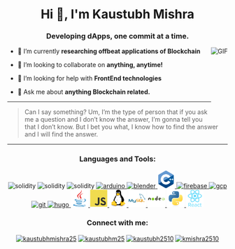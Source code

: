 <h1 align="center">Hi 👋, I'm Kaustubh Mishra</h1>
<h3 align="center">Developing dApps, one commit at a time.</h3>

<img align="right" alt="GIF" height="160px" src="https://media.giphy.com/media/Ah3zHH7hvsSB2/giphy.gif" />

- 🔭 I’m currently **researching offbeat applications of Blockchain**

- 👯 I’m looking to collaborate on **anything, anytime!**

- 🤝 I’m looking for help with **FrontEnd technologies**

- 💬 Ask me about **anything Blockchain related.**

---
>Can I say something? Um, I’m the type of person that if you ask me a question and I don’t know the answer, I’m gonna tell you that I don’t know. But I bet you what, I know how to find the answer and I will find the answer.
---

<h3 align="center">Languages and Tools:</h3>
<p align="center"><img src="https://docs.soliditylang.org/en/v0.8.15/_static/logo.svg" alt="solidity" width="40" height="40"/></a> <img src="https://trufflesuite.com/assets/logo.png" alt="solidity" width="40" height="40"/></a> <img src="https://seeklogo.com/images/G/ganache-logo-1EB72084A8-seeklogo.com.png" alt="solidity" width="40" height="40"/></a> <a href="https://www.arduino.cc/" target="_blank" rel="noreferrer"> <img src="https://cdn.worldvectorlogo.com/logos/arduino-1.svg" alt="arduino" width="40" height="40"/> </a> <a href="https://www.blender.org/" target="_blank" rel="noreferrer"> <img src="https://download.blender.org/branding/community/blender_community_badge_white.svg" alt="blender" width="40" height="40"/> </a> <a href="https://www.w3schools.com/cpp/" target="_blank" rel="noreferrer"> <img src="https://raw.githubusercontent.com/devicons/devicon/master/icons/cplusplus/cplusplus-original.svg" alt="cplusplus" width="40" height="40"/> </a> <a href="https://firebase.google.com/" target="_blank" rel="noreferrer"> <img src="https://www.vectorlogo.zone/logos/firebase/firebase-icon.svg" alt="firebase" width="40" height="40"/> </a> <a href="https://cloud.google.com" target="_blank" rel="noreferrer"> <img src="https://www.vectorlogo.zone/logos/google_cloud/google_cloud-icon.svg" alt="gcp" width="40" height="40"/> </a> <a href="https://git-scm.com/" target="_blank" rel="noreferrer"> <img src="https://www.vectorlogo.zone/logos/git-scm/git-scm-icon.svg" alt="git" width="40" height="40"/> </a> <a href="https://gohugo.io/" target="_blank" rel="noreferrer"> <img src="https://api.iconify.design/logos-hugo.svg" alt="hugo" width="40" height="40"/> </a> <a href="https://www.java.com" target="_blank" rel="noreferrer"> <img src="https://raw.githubusercontent.com/devicons/devicon/master/icons/java/java-original.svg" alt="java" width="40" height="40"/> </a> <a href="https://developer.mozilla.org/en-US/docs/Web/JavaScript" target="_blank" rel="noreferrer"> <img src="https://raw.githubusercontent.com/devicons/devicon/master/icons/javascript/javascript-original.svg" alt="javascript" width="40" height="40"/> </a> <a href="https://www.linux.org/" target="_blank" rel="noreferrer"> <img src="https://raw.githubusercontent.com/devicons/devicon/master/icons/linux/linux-original.svg" alt="linux" width="40" height="40"/> </a> <a href="https://www.mysql.com/" target="_blank" rel="noreferrer"> <img src="https://raw.githubusercontent.com/devicons/devicon/master/icons/mysql/mysql-original-wordmark.svg" alt="mysql" width="40" height="40"/> </a> <a href="https://nodejs.org" target="_blank" rel="noreferrer"> <img src="https://raw.githubusercontent.com/devicons/devicon/master/icons/nodejs/nodejs-original-wordmark.svg" alt="nodejs" width="40" height="40"/> </a> <a href="https://www.python.org" target="_blank" rel="noreferrer"> <img src="https://raw.githubusercontent.com/devicons/devicon/master/icons/python/python-original.svg" alt="python" width="40" height="40"/> </a> <a href="https://reactjs.org/" target="_blank" rel="noreferrer"> <img src="https://raw.githubusercontent.com/devicons/devicon/master/icons/react/react-original-wordmark.svg" alt="react" width="40" height="40"/> </a> </p>

<h3 align="center">Connect with me:</h3>
<p align="center">
<a href="https://linkedin.com/in/kaustubhmishra25" target="blank"><img align="center" src="https://raw.githubusercontent.com/rahuldkjain/github-profile-readme-generator/master/src/images/icons/Social/linked-in-alt.svg" alt="kaustubhmishra25" height="30" width="40" /></a>
<a href="https://instagram.com/kaustubhm25" target="blank"><img align="center" src="https://raw.githubusercontent.com/rahuldkjain/github-profile-readme-generator/master/src/images/icons/Social/instagram.svg" alt="kaustubhm25" height="30" width="40" /></a>
<a href="https://www.codechef.com/users/kaustubh2510" target="blank"><img align="center" src="https://cdn.jsdelivr.net/npm/simple-icons@3.1.0/icons/codechef.svg" alt="kaustubh2510" height="30" width="40" /></a>
<a href="https://www.leetcode.com/kmishra2510" target="blank"><img align="center" src="https://raw.githubusercontent.com/rahuldkjain/github-profile-readme-generator/master/src/images/icons/Social/leet-code.svg" alt="kmishra2510" height="30" width="40" /></a>
</p>

<!-- 
<p><img align="left" src="https://github-readme-stats.vercel.app/api/top-langs?username=kaustubh251002&show_icons=true&locale=en&layout=compact&theme=dark" alt="kaustubh251002" /></p> -->

<!-- <p>&nbsp;<img align="center" src="https://github-readme-stats.vercel.app/api?username=kaustubh251002&show_icons=true&locale=en&theme=dark" alt="kaustubh251002" /></p> -->

<!-- <p><img align="center" src="https://github-readme-streak-stats.herokuapp.com/?user=kaustubh251002&theme=dark" alt="kaustubh251002" /></p> -->
